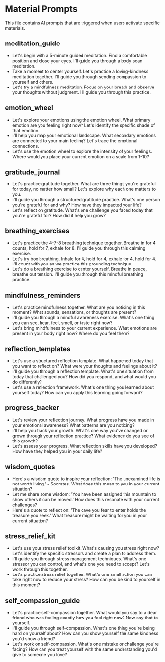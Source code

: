 # Material Prompts

This file contains AI prompts that are triggered when users activate specific materials.

## meditation_guide

- Let's begin with a 5-minute guided meditation. Find a comfortable position and close your eyes. I'll guide you through a body scan meditation.
- Take a moment to center yourself. Let's practice a loving-kindness meditation together. I'll guide you through sending compassion to yourself and others.
- Let's try a mindfulness meditation. Focus on your breath and observe your thoughts without judgment. I'll guide you through this practice.

## emotion_wheel

- Let's explore your emotions using the emotion wheel. What primary emotion are you feeling right now? Let's identify the specific shade of that emotion.
- I'll help you map your emotional landscape. What secondary emotions are connected to your main feeling? Let's trace the emotional connections.
- Let's use the emotion wheel to explore the intensity of your feelings. Where would you place your current emotion on a scale from 1-10?

## gratitude_journal

- Let's practice gratitude together. What are three things you're grateful for today, no matter how small? Let's explore why each one matters to you.
- I'll guide you through a structured gratitude practice. What's one person you're grateful for and why? How have they impacted your life?
- Let's reflect on gratitude. What's one challenge you faced today that you're grateful for? How did it help you grow?

## breathing_exercises

- Let's practice the 4-7-8 breathing technique together. Breathe in for 4 counts, hold for 7, exhale for 8. I'll guide you through this calming exercise.
- Let's try box breathing. Inhale for 4, hold for 4, exhale for 4, hold for 4. I'll count with you as we practice this grounding technique.
- Let's do a breathing exercise to center yourself. Breathe in peace, breathe out tension. I'll guide you through this mindful breathing practice.

## mindfulness_reminders

- Let's practice mindfulness together. What are you noticing in this moment? What sounds, sensations, or thoughts are present?
- I'll guide you through a mindful awareness exercise. What's one thing you can see, hear, feel, smell, or taste right now?
- Let's bring mindfulness to your current experience. What emotions are present in your body right now? Where do you feel them?

## reflection_templates

- Let's use a structured reflection template. What happened today that you want to reflect on? What were your thoughts and feelings about it?
- I'll guide you through a reflection template. What's one situation from today that challenged you? How did you respond, and what would you do differently?
- Let's use a reflection framework. What's one thing you learned about yourself today? How can you apply this learning going forward?

## progress_tracker

- Let's review your reflection journey. What progress have you made in your emotional awareness? What patterns are you noticing?
- I'll help you track your growth. What's one way you've changed or grown through your reflection practice? What evidence do you see of this growth?
- Let's assess your progress. What reflection skills have you developed? How have they helped you in your daily life?

## wisdom_quotes

- Here's a wisdom quote to inspire your reflection: 'The unexamined life is not worth living.' - Socrates. What does this mean to you in your current situation?
- Let me share some wisdom: 'You have been assigned this mountain to show others it can be moved.' How does this resonate with your current challenges?
- Here's a quote to reflect on: 'The cave you fear to enter holds the treasure you seek.' What treasure might be waiting for you in your current situation?

## stress_relief_kit

- Let's use your stress relief toolkit. What's causing you stress right now? Let's identify the specific stressors and create a plan to address them.
- I'll guide you through stress management techniques. What's one stressor you can control, and what's one you need to accept? Let's work through this together.
- Let's practice stress relief together. What's one small action you can take right now to reduce your stress? How can you be kind to yourself in this moment?

## self_compassion_guide

- Let's practice self-compassion together. What would you say to a dear friend who was feeling exactly how you feel right now? Now say that to yourself.
- I'll guide you through self-compassion. What's one thing you're being hard on yourself about? How can you show yourself the same kindness you'd show a friend?
- Let's work on self-compassion. What's one mistake or challenge you're facing? How can you treat yourself with the same understanding you'd give to someone you love?
